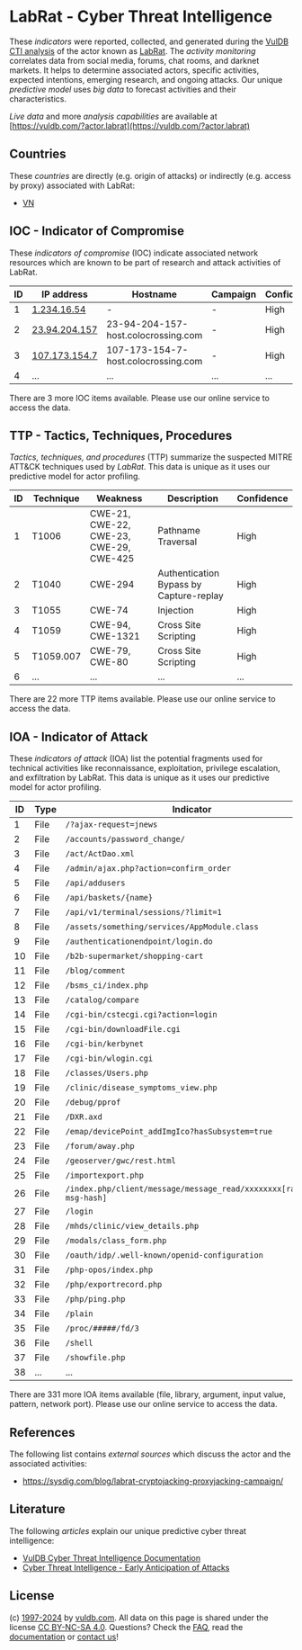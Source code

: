 # LabRat - Cyber Threat Intelligence

These _indicators_ were reported, collected, and generated during the [VulDB CTI analysis](https://vuldb.com/?kb.cti) of the actor known as [LabRat](https://vuldb.com/?actor.labrat). The _activity monitoring_ correlates data from social media, forums, chat rooms, and darknet markets. It helps to determine associated actors, specific activities, expected intentions, emerging research, and ongoing attacks. Our unique _predictive model_ uses _big data_ to forecast activities and their characteristics.

_Live data_ and more _analysis capabilities_ are available at [https://vuldb.com/?actor.labrat](https://vuldb.com/?actor.labrat)

## Countries

These _countries_ are directly (e.g. origin of attacks) or indirectly (e.g. access by proxy) associated with LabRat:

* [VN](https://vuldb.com/?country.vn)

## IOC - Indicator of Compromise

These _indicators of compromise_ (IOC) indicate associated network resources which are known to be part of research and attack activities of LabRat.

ID | IP address | Hostname | Campaign | Confidence
-- | ---------- | -------- | -------- | ----------
1 | [1.234.16.54](https://vuldb.com/?ip.1.234.16.54) | - | - | High
2 | [23.94.204.157](https://vuldb.com/?ip.23.94.204.157) | 23-94-204-157-host.colocrossing.com | - | High
3 | [107.173.154.7](https://vuldb.com/?ip.107.173.154.7) | 107-173-154-7-host.colocrossing.com | - | High
4 | ... | ... | ... | ...

There are 3 more IOC items available. Please use our online service to access the data.

## TTP - Tactics, Techniques, Procedures

_Tactics, techniques, and procedures_ (TTP) summarize the suspected MITRE ATT&CK techniques used by _LabRat_. This data is unique as it uses our predictive model for actor profiling.

ID | Technique | Weakness | Description | Confidence
-- | --------- | -------- | ----------- | ----------
1 | T1006 | CWE-21, CWE-22, CWE-23, CWE-29, CWE-425 | Pathname Traversal | High
2 | T1040 | CWE-294 | Authentication Bypass by Capture-replay | High
3 | T1055 | CWE-74 | Injection | High
4 | T1059 | CWE-94, CWE-1321 | Cross Site Scripting | High
5 | T1059.007 | CWE-79, CWE-80 | Cross Site Scripting | High
6 | ... | ... | ... | ...

There are 22 more TTP items available. Please use our online service to access the data.

## IOA - Indicator of Attack

These _indicators of attack_ (IOA) list the potential fragments used for technical activities like reconnaissance, exploitation, privilege escalation, and exfiltration by LabRat. This data is unique as it uses our predictive model for actor profiling.

ID | Type | Indicator | Confidence
-- | ---- | --------- | ----------
1 | File | `/?ajax-request=jnews` | High
2 | File | `/accounts/password_change/` | High
3 | File | `/act/ActDao.xml` | High
4 | File | `/admin/ajax.php?action=confirm_order` | High
5 | File | `/api/addusers` | High
6 | File | `/api/baskets/{name}` | High
7 | File | `/api/v1/terminal/sessions/?limit=1` | High
8 | File | `/assets/something/services/AppModule.class` | High
9 | File | `/authenticationendpoint/login.do` | High
10 | File | `/b2b-supermarket/shopping-cart` | High
11 | File | `/blog/comment` | High
12 | File | `/bsms_ci/index.php` | High
13 | File | `/catalog/compare` | High
14 | File | `/cgi-bin/cstecgi.cgi?action=login` | High
15 | File | `/cgi-bin/downloadFile.cgi` | High
16 | File | `/cgi-bin/kerbynet` | High
17 | File | `/cgi-bin/wlogin.cgi` | High
18 | File | `/classes/Users.php` | High
19 | File | `/clinic/disease_symptoms_view.php` | High
20 | File | `/debug/pprof` | Medium
21 | File | `/DXR.axd` | Medium
22 | File | `/emap/devicePoint_addImgIco?hasSubsystem=true` | High
23 | File | `/forum/away.php` | High
24 | File | `/geoserver/gwc/rest.html` | High
25 | File | `/importexport.php` | High
26 | File | `/index.php/client/message/message_read/xxxxxxxx[random-msg-hash]` | High
27 | File | `/login` | Low
28 | File | `/mhds/clinic/view_details.php` | High
29 | File | `/modals/class_form.php` | High
30 | File | `/oauth/idp/.well-known/openid-configuration` | High
31 | File | `/php-opos/index.php` | High
32 | File | `/php/exportrecord.php` | High
33 | File | `/php/ping.php` | High
34 | File | `/plain` | Low
35 | File | `/proc/#####/fd/3` | High
36 | File | `/shell` | Low
37 | File | `/showfile.php` | High
38 | ... | ... | ...

There are 331 more IOA items available (file, library, argument, input value, pattern, network port). Please use our online service to access the data.

## References

The following list contains _external sources_ which discuss the actor and the associated activities:

* https://sysdig.com/blog/labrat-cryptojacking-proxyjacking-campaign/

## Literature

The following _articles_ explain our unique predictive cyber threat intelligence:

* [VulDB Cyber Threat Intelligence Documentation](https://vuldb.com/?kb.cti)
* [Cyber Threat Intelligence - Early Anticipation of Attacks](https://www.scip.ch/en/?labs.20201022)

## License

(c) [1997-2024](https://vuldb.com/?kb.changelog) by [vuldb.com](https://vuldb.com/?kb.about). All data on this page is shared under the license [CC BY-NC-SA 4.0](https://creativecommons.org/licenses/by-nc-sa/4.0/). Questions? Check the [FAQ](https://vuldb.com/?kb.faq), read the [documentation](https://vuldb.com/?kb) or [contact us](https://vuldb.com/?contact)!
